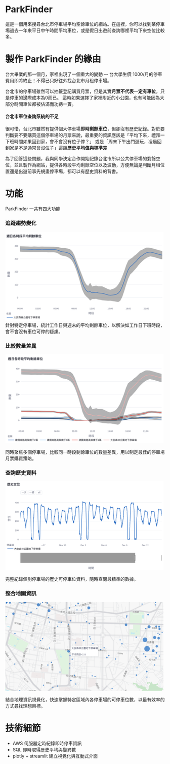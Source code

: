 # ParkFinder

這是一個用來搜尋台北市停車場平均空餘車位的網站。在這裡，你可以找到某停車場過去一年來平日中午時間平均車位，或是假日出遊前查詢哪裡平均下來空位比較多。

# 製作 ParkFinder 的緣由

台大畢業的那一個月，家裡出現了一個重大的變動 -- 台大學生價 1000/月的停車費用即將終止！不得已只好往外找台北市月租停車場。

台北市的停車場雖然可以抽籤登記購買月票，但是其實**月票不代表一定有車位**，只是停車的邊際成本為0而已。
這時如果選擇了家裡附近的小公園，也有可能因為大部分時間車位都被佔滿而功虧一簣。

#### 台北市車位查詢系統的不足

很可惜，台北市雖然有提供個大停車場**即時剩餘車位**，但卻沒有歷史紀錄。對於要判斷要不要購買這個停車場的月票來說，最重要的資訊應該是「平均下來，禮拜一下班時間如果回到家，會不會沒有位子停？」
或是「周末下午出門遊玩，凌晨回到家是不是通常會沒位子」這類**歷史平均值與標準差**

為了回答這些問題，我與同學決定合作開始記錄台北市所以公共停車場的剩餘空位，並且製作為網站，提供各時段平均剩餘空位以及波動，方便無論是判斷月租位置還是出遊前事先規畫停車場，都可以有歷史資料的背書。

# 功能
ParkFinder 一共有四大功能

### 追蹤趨勢變化
<img src="https://github.com/CharlieAlex/ParkFinder/blob/main/images/feature_1.png" width="500">
針對特定停車場，統計工作日與週末的平均剩餘車位，以解決如工作日下班時段，會不會沒有車位可停的疑慮。

### 比較數量差異
<img src="https://github.com/CharlieAlex/ParkFinder/blob/main/images/feature_2.png" width="500">

同時聚焦多個停車場，比較同一時段剩餘車位的數量差異，用以制定最佳的停車場月票購買策略。

### 查詢歷史資料
<img src="https://github.com/CharlieAlex/ParkFinder/blob/main/images/feature_3.png" width="500">

完整紀錄個別停車場的歷史可停車位資料，隨時查閱最精準的數據。

### 整合地圖資訊
<img src="https://github.com/CharlieAlex/ParkFinder/blob/main/images/feature_4.png" width="500">


結合地理資訊視覺化，快速掌握特定區域內各停車場的可停車位數，以最有效率的方式尋找理想目標。

# 技術細節

- AWS 伺服器定時紀錄即時停車資訊
- SQL 即時取得歷史平均與變異數
- plotly + streamlit 建立視覺化與互動式介面
